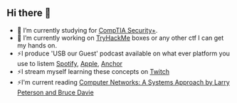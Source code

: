 ## Hi there 👋
* 🔭 I’m currently studying for [CompTIA Security+](https://www.comptia.org/certifications/security). 
* 🔭 I’m currently working on [TryHackMe](https://tryhackme.com/p/7h30) boxes or any other ctf I can get my hands on. 
* ⚡I produce 'USB our Guest' podcast available on what ever platform you use to listem [Spotify](https://open.spotify.com/show/1Gvt1x2dlLZvzR5QSHu740?si=351ecb7aa6384a66), [Apple](https://podcasts.apple.com/us/podcast/usb-our-guest-cyber-security-best-practices-and-news/id1475142713), [Anchor](https://anchor.fm/usbog)
* ⚡I stream myself learning these concepts on [Twitch](https://www.twitch.tv/b7h30) 
* ⚡I'm current reading [Computer Networks: A Systems Approach by Larry Peterson and Bruce Davie](https://book.systemsapproach.org/index.html)

<!--
**theo2612/theo2612** is a ✨ _special_ ✨ repository because its `README.md` (this file) appears on your GitHub profile.

Here are some ideas to get you started:

- 🔭 I’m currently working on ...
- 🌱 I’m currently learning ...
- 👯 I’m looking to collaborate on ...
- 🤔 I’m looking for help with ...
- 💬 Ask me about ...
- 📫 How to reach me: ...
- 😄 Pronouns: ...
- ⚡ Fun fact: ...
* 🔭 I’m currently working on TCM's PNPT/Practical Network Pentesting Certification
* 🌱 Constantly working on my server [SCMODS](https://github.com/theo2612/scmods-server)
-->
